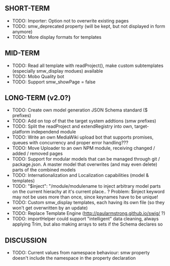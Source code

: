 ## SHORT-TERM
 * TODO: Importer: Option not to overwrite existing pages
 * TODO: smw_deprecated property (will be kept, but not displayed in form anymore)
 * TODO: More display formats for templates

## MID-TERM
 * TODO: Read all template with readProject(), make custom subtemplates (especially smw_display modues) available
 * TODO: Mobo Quality bot
 * TODO: Support smw_showPage = false

## LONG-TERM (v2.0?)
 * TODO: Create own model generation JSON Schema standard ($ prefixes)
 * TODO: Add on top of that the target system addtions (smw prefixes)
 * TODO: Split the readProject and extendRegistry into own, target-platform independend module
 * TODO: Write an own MediaWiki upload bot that supports promises, queues with concurrency and proper error handling???
 * TODO: Move Uploader to an own NPM module, receiving changed / added / removed pages
 * TODO: Support for modular models that can be managed through git / package.json.
         A master model that overwrites (and may even delete) parts of the combined models
 * TODO: Internationalization and Localization capabilities (model & templates)
 * TODO: "$inject": "/module/modulename to inject arbitrary model parts on the current hierachy at it's current place.. ?
         Problem: $inject keyword may not be uses more than once, since keynames have to be unique!
 * TODO: Custom smw_display templates, each having its own file (so they won't get overwritten by an update)
 * TODO: Replace Template Engine (http://paularmstrong.github.io/swig/ ?)
 * TODO: importHelper could support "intelligent" data cleaning, always applying Trim, but also making arrays to sets if the Schema declares so

## DISCUSSION
 * TODO: Current values from namespace behaviour: smw property doesn't include the namespace in the property declaration
